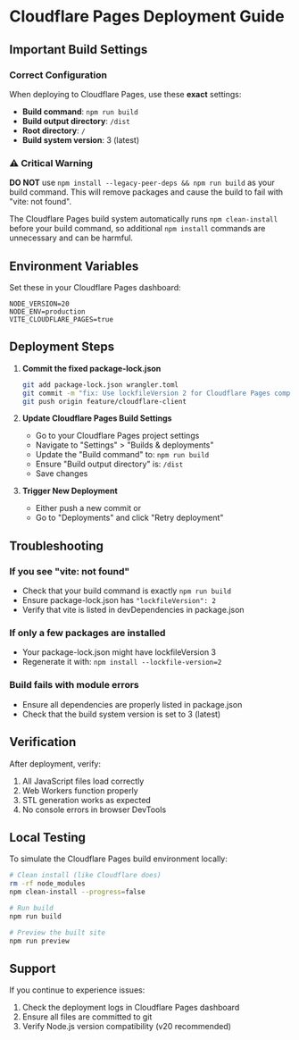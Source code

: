 # Cloudflare Pages Deployment Guide

## Important Build Settings

### Correct Configuration

When deploying to Cloudflare Pages, use these **exact** settings:

- **Build command**: `npm run build`
- **Build output directory**: `/dist`
- **Root directory**: `/`
- **Build system version**: 3 (latest)

### ⚠️ Critical Warning

**DO NOT** use `npm install --legacy-peer-deps && npm run build` as your build command. This will remove packages and cause the build to fail with "vite: not found".

The Cloudflare Pages build system automatically runs `npm clean-install` before your build command, so additional `npm install` commands are unnecessary and can be harmful.

## Environment Variables

Set these in your Cloudflare Pages dashboard:

```
NODE_VERSION=20
NODE_ENV=production
VITE_CLOUDFLARE_PAGES=true
```

## Deployment Steps

1. **Commit the fixed package-lock.json**
   ```bash
   git add package-lock.json wrangler.toml
   git commit -m "fix: Use lockfileVersion 2 for Cloudflare Pages compatibility"
   git push origin feature/cloudflare-client
   ```

2. **Update Cloudflare Pages Build Settings**
   - Go to your Cloudflare Pages project settings
   - Navigate to "Settings" > "Builds & deployments"
   - Update the "Build command" to: `npm run build`
   - Ensure "Build output directory" is: `/dist`
   - Save changes

3. **Trigger New Deployment**
   - Either push a new commit or
   - Go to "Deployments" and click "Retry deployment"

## Troubleshooting

### If you see "vite: not found"
- Check that your build command is exactly `npm run build`
- Ensure package-lock.json has `"lockfileVersion": 2`
- Verify that vite is listed in devDependencies in package.json

### If only a few packages are installed
- Your package-lock.json might have lockfileVersion 3
- Regenerate it with: `npm install --lockfile-version=2`

### Build fails with module errors
- Ensure all dependencies are properly listed in package.json
- Check that the build system version is set to 3 (latest)

## Verification

After deployment, verify:

1. All JavaScript files load correctly
2. Web Workers function properly
3. STL generation works as expected
4. No console errors in browser DevTools

## Local Testing

To simulate the Cloudflare Pages build environment locally:

```bash
# Clean install (like Cloudflare does)
rm -rf node_modules
npm clean-install --progress=false

# Run build
npm run build

# Preview the built site
npm run preview
```

## Support

If you continue to experience issues:

1. Check the deployment logs in Cloudflare Pages dashboard
2. Ensure all files are committed to git
3. Verify Node.js version compatibility (v20 recommended)
